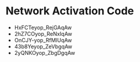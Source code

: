 # Network Activation Code
* HxFCTeyop_RejGAqAw
* 2hZ7COyop_ReNxIqAw
* OnCJY-yop_RfMIUqAw
* 43b8Yeyop_ZeVbgqAw
* 2yQNKOyop_ZbgDgqAw
